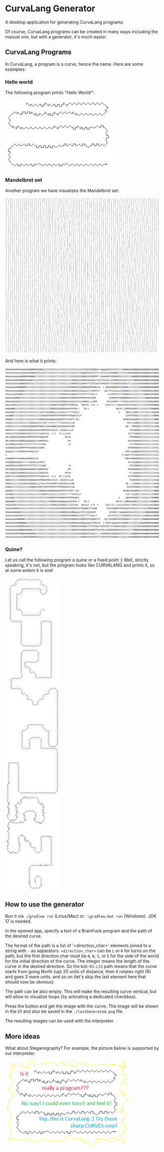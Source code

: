 # CurvaLang Generator

A desktop application for generating CurvaLang programs.

Of course, CurvaLang programs can be created in many ways including the manual one, but with a generator, it's much easier.

## CurvaLang Programs

In CurvaLang, a program is a curve, hence the name. Here are some examples:

### Hello world

The following program prints "Hello World!":

![The Hello World program](docs/helloWorld.png)

### Mandelbrot set

Another program we have visualizes the Mandelbrot set:

![The Mandelbrot set program](docs/mandelbrotSet.png)

And here is what it prints:

![The Mandelbrot set program result](docs/mandelbrotResult.png)

### Quine?

Let us call the following program a quine or a fixed point :) Well, strictly speaking, it's not, but the program looks like CURVALANG and prints it, so at some extent it is one!

![Almost quine](docs/almostQuine.png)

## How to use the generator

Run it via `./gradlew run` (Linux/Mac) or `.\gradlew.bat run` (Windows). JDK 17 is needed.

In the opened app, specify a text of a BrainFuck program and the path of the desired curve.

The format of the path is a list of '<direction_char><integer>' elements joined to a string with `-` as separators. `<direction_char>` can be `L` or `R` for turns on the path, but the first direction char must be `N`, `W`, `S`, or `E` for the side of the world for the initial direction of the curve. The integer means the length of the curve in the desired direction. So the `N20-R3-L33` path means that the curve starts from going North (up) 20 units of distance, then it rotates right (R) and goes 3 more units, and so on (let's skip the last element here that should now be obvious).

The path can be also empty. This will make the resulting curve vertical, but will allow to visualize loops (by activating a dedicated checkbox).

Press the button and get the image with the curve. The image will be shown in the UI and also be saved in the `./lastGenerated.png` file.

The resulting images can be used with the interpreter.

## More ideas

What about Steganography? For example, the picture below is supported by our interpreter.

![Not so masked Hello World program](docs/maskedButNotEnoughHelloWorld.png)
